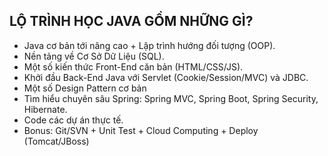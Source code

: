 
## LỘ TRÌNH HỌC JAVA GỒM NHỮNG GÌ?
- Java cơ bản tới nâng cao + Lập trình hướng đối tượng (OOP).
- Nền tảng về Cơ Sở Dữ Liệu (SQL).
- Một số kiến thức Front-End căn bản (HTML/CSS/JS).
- Khởi đầu Back-End Java với Servlet (Cookie/Session/MVC) và JDBC.
- Một số Design Pattern cơ bản 
- Tìm hiểu chuyên sâu Spring: Spring MVC, Spring Boot, Spring Security, Hibernate.
- Code các dự án thực tế.
- Bonus: Git/SVN + Unit Test + Cloud Computing + Deploy (Tomcat/JBoss)